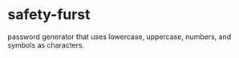 # safety-furst
password generator that uses lowercase, uppercase, numbers, and symbols as characters.
